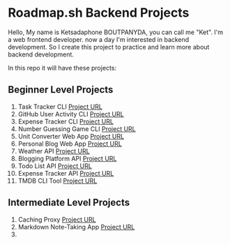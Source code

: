 # Roadmap.sh Backend Projects

Hello, My name is Ketsadaphone BOUTPANYDA, you can call me "Ket". I'm a web frontend developer. now a day I'm interested in backend development. So I create this project to practice and learn more about backend development.

In this repo it will have these projects:


## Beginner Level Projects
1. Task Tracker CLI [Project URL](https://roadmap.sh/projects/task-tracker)
2. GitHub User Activity CLI [Project URL](https://roadmap.sh/projects/github-user-activity)
3. Expense Tracker CLI [Project URL](https://roadmap.sh/projects/expense-tracker)
4. Number Guessing Game CLI [Project URL](https://roadmap.sh/projects/number-guessing-game)
5. Unit Converter Web App [Project URL](https://roadmap.sh/projects/unit-converter)
6. Personal Blog Web App [Project URL](https://roadmap.sh/projects/personal-blog)
7. Weather API [Project URL](https://roadmap.sh/projects/weather-api-wrapper-service)
8. Blogging Platform API [Project URL](https://roadmap.sh/projects/blogging-platform-api)
9. Todo List API [Project URL](https://roadmap.sh/projects/todo-list-api)
10. Expense Tracker API [Project URL](https://roadmap.sh/projects/expense-tracker-api)
11. TMDB CLI Tool [Project URL](https://roadmap.sh/projects/tmdb-cli)

## Intermediate Level Projects
1. Caching Proxy [Project URL](https://roadmap.sh/projects/caching-server)
2. Markdown Note-Taking App [Project URL](https://roadmap.sh/projects/markdown-note-taking-app)
3.
